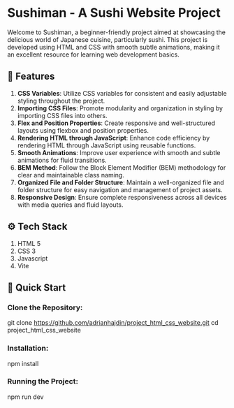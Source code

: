 # Sushiman - A Sushi Website Project

Welcome to Sushiman, a beginner-friendly project aimed at showcasing the delicious world of Japanese cuisine, particularly sushi. This project is developed using HTML and CSS with smooth subtle animations, making it an excellent resource for learning web development basics.

## 🍣 Features

1. **CSS Variables**: Utilize CSS variables for consistent and easily adjustable styling throughout the project.
2. **Importing CSS Files**: Promote modularity and organization in styling by importing CSS files into others.
3. **Flex and Position Properties**: Create responsive and well-structured layouts using flexbox and position properties.
4. **Rendering HTML through JavaScript**: Enhance code efficiency by rendering HTML through JavaScript using reusable functions.
5. **Smooth Animations**: Improve user experience with smooth and subtle animations for fluid transitions.
6. **BEM Method**: Follow the Block Element Modifier (BEM) methodology for clear and maintainable class naming.
7. **Organized File and Folder Structure**: Maintain a well-organized file and folder structure for easy navigation and management of project assets.
8. **Responsive Design**: Ensure complete responsiveness across all devices with media queries and fluid layouts.

## ⚙️ Tech Stack

1. HTML 5
2. CSS 3
3. Javascript
4. Vite

## 🚀 Quick Start

### Clone the Repository:

git clone https://github.com/adrianhajdin/project_html_css_website.git
cd project_html_css_website

### Installation:

npm install

### Running the Project:

npm run dev

